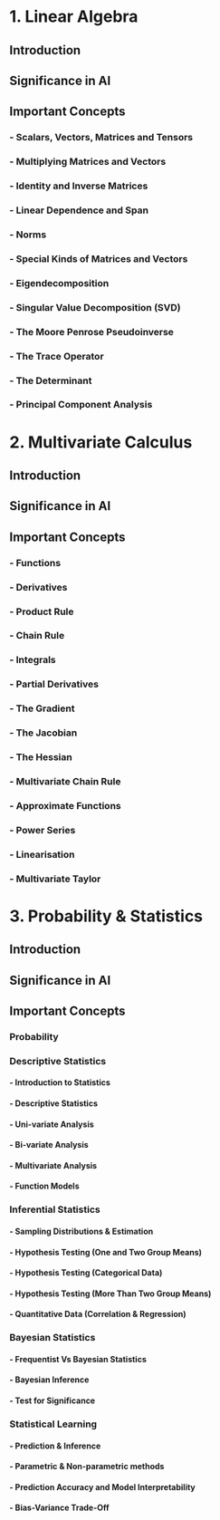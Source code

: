 # 1. Linear Algebra

## Introduction

## Significance in AI

## Important Concepts

### - Scalars, Vectors, Matrices and Tensors

### - Multiplying Matrices and Vectors

### - Identity and Inverse Matrices

### - Linear Dependence and Span

### - Norms

### - Special Kinds of Matrices and Vectors

### - Eigendecomposition
 
### - Singular Value Decomposition (SVD)

### - The Moore Penrose Pseudoinverse

### - The Trace Operator

### - The Determinant

### - Principal Component Analysis

# 2. Multivariate Calculus

## Introduction

## Significance in AI

## Important Concepts

### - Functions

### - Derivatives

### - Product Rule

### - Chain Rule

### - Integrals

### - Partial Derivatives

### - The Gradient

### - The Jacobian

### - The Hessian

### - Multivariate Chain Rule

### - Approximate Functions

### - Power Series

### - Linearisation

### - Multivariate Taylor

# 3. Probability & Statistics

## Introduction

## Significance in AI

## Important Concepts

### Probability

### Descriptive Statistics

#### - Introduction to Statistics

#### - Descriptive Statistics

#### - Uni-variate Analysis

#### - Bi-variate Analysis

#### - Multivariate Analysis

#### - Function Models

### Inferential Statistics

#### - Sampling Distributions & Estimation

#### - Hypothesis Testing (One and Two Group Means)

#### - Hypothesis Testing (Categorical Data)

#### - Hypothesis Testing (More Than Two Group Means)

#### - Quantitative Data (Correlation & Regression)

### Bayesian Statistics

#### - Frequentist Vs Bayesian Statistics

#### - Bayesian Inference

#### - Test for Significance


### Statistical Learning

#### - Prediction & Inference

#### - Parametric & Non-parametric methods

#### - Prediction Accuracy and Model Interpretability

#### - Bias-Variance Trade-Off

